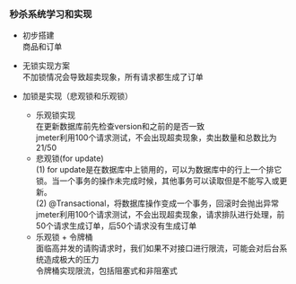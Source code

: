 ### 秒杀系统学习和实现

- 初步搭建 \
  商品和订单

- 无锁实现方案 \
  不加锁情况会导致超卖现象，所有请求都生成了订单

- 加锁是实现（悲观锁和乐观锁） 
  - 乐观锁实现   
    在更新数据库前先检查version和之前的是否一致 \
    jmeter利用100个请求测试，不会出现超卖现象，卖出数量和总数比为 21/50
  - 悲观锁(for update) \
    (1) for update是在数据库中上锁用的，可以为数据库中的行上一个排它锁。当一个事务的操作未完成时候，其他事务可以读取但是不能写入或更新。 \
    (2) @Transactional，将数据库操作变成一个事务，回滚时会抛出异常 \
    jmeter利用100个请求测试，不会出现超卖现象，请求排队进行处理，前50个请求生成订单，后50个请求没有生成订单
  - 乐观锁 + 令牌桶 \
    面临高并发的请购请求时，我们如果不对接口进行限流，可能会对后台系统造成极大的压力 \
    令牌桶实现限流，包括阻塞式和非阻塞式